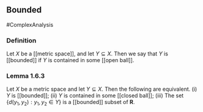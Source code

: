 ## Bounded
#ComplexAnalysis 

### Definition
Let $X$ be a [[metric space]], and let $Y \subseteq X .$ Then we say that $Y$ is [[bounded]] if $Y$ is contained in some [[open ball]].

### Lemma 1.6.3
Let $X$ be a metric space and let $Y \subseteq X$. Then the following are equivalent.
(i) $Y$ is [[bounded]];
(ii) $Y$ is contained in some [[closed ball]];
(iii) The set $\left\{d\left(y_{1}, y_{2}\right): y_{1}, y_{2} \in Y\right\}$ is a [[bounded]] subset of $\mathbf{R}$.